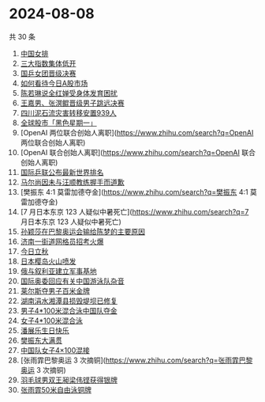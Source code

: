 # 2024-08-08

共 30 条

<!-- BEGIN ZHIHUSEARCH -->
<!-- 最后更新时间 Thu Aug 08 2024 23:21:00 GMT+0800 (China Standard Time) -->
1. [中国女排](https://www.zhihu.com/search?q=中国女排)
1. [三大指数集体低开](https://www.zhihu.com/search?q=三大指数集体低开)
1. [国乒女团晋级决赛](https://www.zhihu.com/search?q=国乒女团晋级决赛)
1. [如何看待今日A股市场](https://www.zhihu.com/search?q=如何看待今日A股市场)
1. [陈若琳说全红婵受身体发育困扰](https://www.zhihu.com/search?q=陈若琳说全红婵受身体发育困扰)
1. [王嘉男、张溟鲲晋级男子跳远决赛](https://www.zhihu.com/search?q=王嘉男、张溟鲲晋级男子跳远决赛)
1. [四川泥石流灾害转移安置939人](https://www.zhihu.com/search?q=四川泥石流灾害转移安置939人)
1. [全球股市「黑色星期一」](https://www.zhihu.com/search?q=全球股市「黑色星期一」)
1. [OpenAI 两位联合创始人离职](https://www.zhihu.com/search?q=OpenAI 两位联合创始人离职)
1. [OpenAI 联合创始人离职](https://www.zhihu.com/search?q=OpenAI 联合创始人离职)
1. [国际乒联公布最新世界排名](https://www.zhihu.com/search?q=国际乒联公布最新世界排名)
1. [马尔尚因未与汪顺教练握手而道歉](https://www.zhihu.com/search?q=马尔尚因未与汪顺教练握手而道歉)
1. [樊振东 4:1 莫雷加德夺金](https://www.zhihu.com/search?q=樊振东 4:1 莫雷加德夺金)
1. [7 月日本东京 123 人疑似中暑死亡](https://www.zhihu.com/search?q=7 月日本东京 123 人疑似中暑死亡)
1. [孙颖莎在巴黎奥运会输给陈梦的主要原因](https://www.zhihu.com/search?q=孙颖莎在巴黎奥运会输给陈梦的主要原因)
1. [济南一街道网格员招考火爆](https://www.zhihu.com/search?q=济南一街道网格员招考火爆)
1. [今日立秋](https://www.zhihu.com/search?q=今日立秋)
1. [日本樱岛火山喷发](https://www.zhihu.com/search?q=日本樱岛火山喷发)
1. [俄与叙利亚建立军事基地](https://www.zhihu.com/search?q=俄与叙利亚建立军事基地)
1. [国际奥委回应有关中国游泳队杂音](https://www.zhihu.com/search?q=国际奥委回应有关中国游泳队杂音)
1. [莱尔斯夺男子百米金牌](https://www.zhihu.com/search?q=莱尔斯夺男子百米金牌)
1. [湖南涓水湘潭县损毁堤坝已修复](https://www.zhihu.com/search?q=湖南涓水湘潭县损毁堤坝已修复)
1. [男子4*100米混合泳中国队夺金](https://www.zhihu.com/search?q=男子4*100米混合泳中国队夺金)
1. [女子4*100米混合泳](https://www.zhihu.com/search?q=女子4*100米混合泳)
1. [潘展乐生日快乐](https://www.zhihu.com/search?q=潘展乐生日快乐)
1. [樊振东大满贯](https://www.zhihu.com/search?q=樊振东大满贯)
1. [中国队女子4×100混接](https://www.zhihu.com/search?q=中国队女子4×100混接)
1. [张雨霏巴黎奥运 3 次摘铜](https://www.zhihu.com/search?q=张雨霏巴黎奥运 3 次摘铜)
1. [羽毛球男双王昶梁伟铿获得银牌](https://www.zhihu.com/search?q=羽毛球男双王昶梁伟铿获得银牌)
1. [张雨霏50米自由泳铜牌](https://www.zhihu.com/search?q=张雨霏50米自由泳铜牌)
<!-- END ZHIHUSEARCH -->

